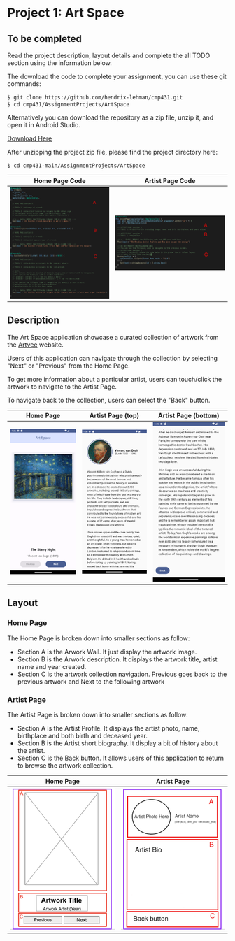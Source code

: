 # Project 1: Art Space


## To be completed 

Read the project description, layout details and complete the all TODO section using the information below.

The download the code to complete your assignment, you can use these git commands:

```
$ git clone https://github.com/hendrix-lehman/cmp431.git
$ cd cmp431/AssignmentProjects/ArtSpace
```
Alternatively you can download the repository as a zip file, unzip it, and open it in Android Studio.

[Download Here](https://github.com/hendrix-lehman/cmp431/archive/refs/heads/main.zip)

After unzipping the project zip file, please find the project directory here:
```
$ cd cmp431-main/AssignmentProjects/ArtSpace 
```

| Home Page Code     | Artist Page Code       |
|-----------------|--------------------|
| ![Home Page code](./assets/homepage-code.png) | ![Artist Page code](./assets/artistpage-code.png) |


## Description

The Art Space application showcase a curated collection of artwork from the [Artvee](https://artvee.com/) website.

Users of this application can navigate through the collection by selecting "Next" or "Previous" from the Home Page.

To get more information about a particular artist, users can touch/click the artwork to navigate to the Artist Page. 

To navigate back to the collection, users can select the "Back" button. 

| Home Page       |       Artist Page  (top)      |      Artist Page (bottom) |
|-----------------|-------------------------------|------------------------|
| ![Home Page image](./assets/homepage.png) | ![Artist Page top](./assets/artistpage-1.png) | ![Artist Page top](./assets/artistpage-2.png) |

## Layout

### Home Page

The Home Page is broken down into smaller sections as follow:

- Section A is the Arwork Wall. It just display the artwork image.
- Section B is the Arwork description. It displays the artwork title, artist name and year created.
- Section C is the artwork collection navigation. Previous goes back to the previous artwork and Next to the following artwork

### Artist Page

The Artist Page is broken down into smaller sections as follow:

- Section A is the Artist Profile. It displays the artist photo, name, birthplace and both birth and deceased year.
- Section B is the Artist short biography. It display a bit of history about the artist.
- Section C is the Back button. It allows users of this application to return to browse the artwork collection.

| Home Page       | Artist Page        |
|-----------------|--------------------|
| ![Home Page layout](./assets/homepage-layout.png) | ![Artist Page layout](./assets/artistpage-layout.png) |


